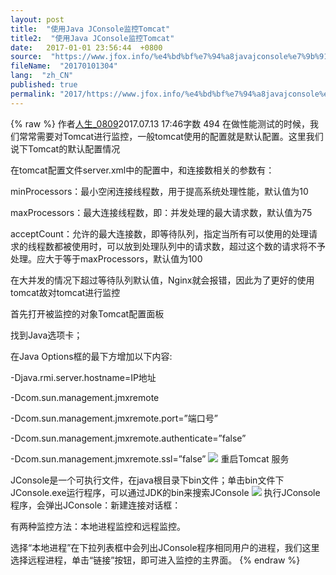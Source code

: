 ```yaml
---
layout: post
title:  "使用Java JConsole监控Tomcat"
title2:  "使用Java JConsole监控Tomcat"
date:   2017-01-01 23:56:44  +0800
source:  "https://www.jfox.info/%e4%bd%bf%e7%94%a8javajconsole%e7%9b%91%e6%8e%a7tomcat.html"
fileName:  "20170101304"
lang:  "zh_CN"
published: true
permalink: "2017/https://www.jfox.info/%e4%bd%bf%e7%94%a8javajconsole%e7%9b%91%e6%8e%a7tomcat.html"
---
```

{% raw %}
作者[人生_0809](/u/9da7a52eeea3)2017.07.13 17:46字数 494
在做性能测试的时候，我们常常需要对Tomcat进行监控，一般tomcat使用的配置就是默认配置。这里我们说下Tomcat的默认配置情况

在tomcat配置文件server.xml中的配置中，和连接数相关的参数有：

minProcessors：最小空闲连接线程数，用于提高系统处理性能，默认值为10

maxProcessors：最大连接线程数，即：并发处理的最大请求数，默认值为75

acceptCount：允许的最大连接数，即等待队列，指定当所有可以使用的处理请求的线程数都被使用时，可以放到处理队列中的请求数，超过这个数的请求将不予处理。应大于等于maxProcessors，默认值为100

在大并发的情况下超过等待队列默认值，Nginx就会报错，因此为了更好的使用tomcat故对tomcat进行监控

首先打开被监控的对象Tomcat配置面板

找到Java选项卡；

在Java Options框的最下方增加以下内容:

-Djava.rmi.server.hostname=IP地址

-Dcom.sun.management.jmxremote

-Dcom.sun.management.jmxremote.port=”端口号”

-Dcom.sun.management.jmxremote.authenticate=”false”

-Dcom.sun.management.jmxremote.ssl=”false”
![](5ed62a3.png)
重启Tomcat 服务

JConsole是一个可执行文件，在java根目录下bin文件；单击bin文件下JConsole.exe运行程序，可以通过JDK的bin来搜索JConsole
![](e68b2e9.png)
执行JConsole程序，会弹出JConsole：新建连接对话框：

有两种监控方法：本地进程监控和远程监控。

选择“本地进程”在下拉列表框中会列出JConsole程序相同用户的进程，我们这里选择远程进程，单击“链接”按钮，即可进入监控的主界面。
{% endraw %}